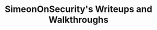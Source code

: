 ---
title: "SimeonOnSecurity's Writeups and Walkthroughs"
description: "Explore SimeonOnSecurity's writeups on HackTheBox challenges, crypto ciphers, and cybersecurity techniques. Learn and uncover hidden flags with step-by-step explanations."
tags: ["HackTheBox challenges", "cryptography techniques", "cybersecurity insights", "cipher decoding", "DTMF tone decryption", "prime number ciphers", "Fernet cipher decoding", "Malboge cipher decoding", "RSA attack tools", "invite challenge", "penetration testing skills", "Windows and Linux platforms", "cyber challenges", "security algorithms", "encryption methods", "cryptography puzzles", "ethical hacking techniques", "information security", "cyber skills development", "security writeups", "cyber solutions", "flag decoding strategies", "cryptanalysis methods", "cyber defense strategies", "cyber competition", "cybersecurity resources", "cipher analysis", "security insights", "cyber learning", "cybersecurity community"]
categories: ["writeups"]
sitemap:
  priority : 0.2
---